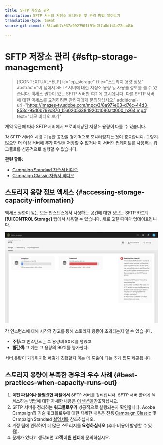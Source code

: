 ```yaml
---
title: SFTP 저장소 관리
description: SFTP 서버의 저장소 모니터링 및 관리 방법 알아보기
translation-type: tm+mt
source-git-commit: 834adb7c937a9927901f91e257a8df44e72ca45b

---
```



# SFTP 저장소 관리 {#sftp-storage-management}

>[!CONTEXTUALHELP]
>id=&quot;cp_storage&quot;
>title=&quot;스토리지 용량 정보&quot;
>abstract=&quot;이 탭에서 SFTP 서버에 대한 저장소 용량 및 사용률 정보를 볼 수 있습니다. 액세스 권한이 있는 SFTP 서버만 여기에 표시됩니다. 다른 SFTP 서버에 대한 액세스를 요청하려면 관리자에게 문의하십시오.&quot;
>additional-url=&quot;https://images-tv.adobe.com/mpcv3/8a977e03-d76c-44d3-853c-95d0b799c870_1560205338.1920x1080at3000_h264.mp4&quot; text=&quot;데모 비디오 보기&quot;

계약 약관에 따라 SFTP 서버에서 프로비저닝된 저장소 용량이 다를 수 있습니다.

각 SFTP 서버의 사용 가능한 공간을 정기적으로 모니터링하는 것이 중요합니다. 그렇지 않으면 더 이상 서버에 추가 파일을 저장할 수 없거나 이 서버의 업데이트를 사용하는 워크플로를 성공적으로 실행할 수 없습니다.

**관련 항목:**

* [Campaign Standard 자습서 비디오](https://docs.adobe.com/content/help/en/campaign-learn/campaign-standard-tutorials/administrating/control-panel/monitoring-server-capacity-whitelisting-adding-ssh-key.html)
* [Campaign Classic 자습서 비디오](https://docs.adobe.com/content/help/en/campaign-learn/campaign-classic-tutorials/administrating/control-panel-acc/managing-sftp-servers.html)

## 스토리지 용량 정보 액세스 {#accessing-storage-capacity-information}

액세스 권한이 있는 모든 인스턴스에서 사용하는 공간에 대한 정보는 SFTP 카드의 **[!UICONTROL Storage]** 탭에서 사용할 수 있습니다. 새로 고칠 때마다 업데이트됩니다.

![](assets/control_panel_space.png)

각 인스턴스에 대해 시각적 경고를 통해 스토리지 용량이 초과되는지 알 수 있습니다.

* **주황**:그 인스턴스는 그 용량의 80%를 넘었고
* **빨간색**:그 예는 그 용량의 90%를 능가한다.

서버 용량이 가까워지면 어떻게 진행할지 아는 데 도움이 되는 추가 팁도 제공됩니다.

## 스토리지 용량이 부족한 경우의 우수 사례 {#best-practices-when-capacity-runs-out}

1. **이전 파일이나 불필요한 파일에서** SFTP 서버를 정리합니다. SFTP 서버 폴더에 액세스하는 방법에 대한 자세한 내용은 [이 섹션을](../../sftp/using/logging-into-sftp-server.md)참조하십시오.
1. SFTP 서버를 정리하는 **워크플로우가** 성공적으로 실행되는지 확인합니다. Adobe Campaign의 기술 워크플로우에 대한 자세한 내용은 전용 [Campaign Classic](https://docs.campaign.adobe.com/doc/AC/en/WKF__General_operation_Building_a_workflow.html#Technical_workflows) 및 Campaign Standard [설명서를](https://helpx.adobe.com/campaign/standard/administration/using/technical-workflows.html) 참조하십시오.
1. 계정 팀에 연락하여 더 많은 스토리지를 **요청하십시오** (추가 비용이 발생할 수 있음).
1. 문제가 있다고 생각되면 **고객 지원 센터**&#x200B;에 문의하십시오.
